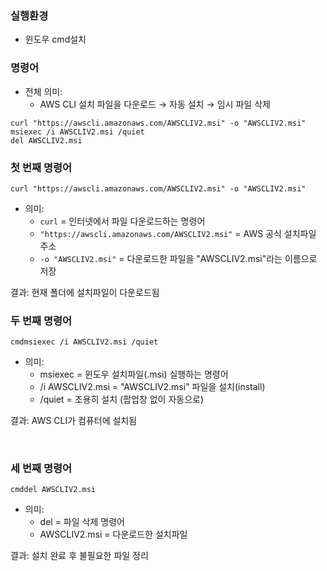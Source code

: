 ### 실행환경
- 윈도우 cmd설치

### 명령어
- 전체 의미:
    - AWS CLI 설치 파일을 다운로드 → 자동 설치 → 임시 파일 삭제
```
curl "https://awscli.amazonaws.com/AWSCLIV2.msi" -o "AWSCLIV2.msi"
msiexec /i AWSCLIV2.msi /quiet
del AWSCLIV2.msi
```
### 첫 번째 명령어
`curl "https://awscli.amazonaws.com/AWSCLIV2.msi" -o "AWSCLIV2.msi"`

- 의미:
    - `curl` = 인터넷에서 파일 다운로드하는 명령어
    - `"https://awscli.amazonaws.com/AWSCLIV2.msi"` = AWS 공식 설치파일 주소
    - `-o "AWSCLIV2.msi"` = 다운로드한 파일을 "AWSCLIV2.msi"라는 이름으로 저장

결과: 현재 폴더에 설치파일이 다운로드됨
<br>


### 두 번째 명령어
`cmdmsiexec /i AWSCLIV2.msi /quiet`

- 의미:
    - msiexec = 윈도우 설치파일(.msi) 실행하는 명령어
    - /i AWSCLIV2.msi = "AWSCLIV2.msi" 파일을 설치(install)
    - /quiet = 조용히 설치 (팝업창 없이 자동으로)

결과: AWS CLI가 컴퓨터에 설치됨

<br>

### 세 번째 명령어
`cmddel AWSCLIV2.msi`

- 의미:
    - del = 파일 삭제 명령어
    - AWSCLIV2.msi = 다운로드한 설치파일

결과: 설치 완료 후 불필요한 파일 정리
